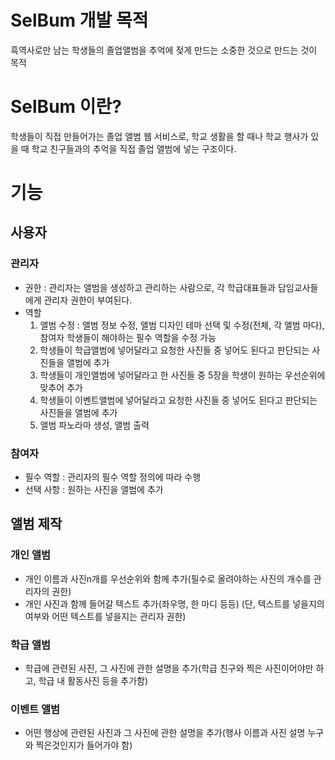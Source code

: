 # SelBum 개발 목적
흑역사로만 남는 학생들의 졸업앨범을 추억에 젖게 만드는 소중한 것으로 만드는 것이 목적

# SelBum 이란?
학생들이 직접 만들어가는 졸업 앨범 웹 서비스로, 학교 생활을 할 때나 학교 행사가 있을 때 학교 친구들과의 추억을 직접 졸업 앨범에 넣는 구조이다. 


# 기능
## 사용자
### 관리자
- 권한 : 관리자는 앨범을 생성하고 관리하는 사람으로, 각 학급대표들과 담임교사들 에게 관리자 권한이 부여된다.  
- 역할
  1. 앨범 수정 : 앨범 정보 수정, 앨범 디자인 테마 선택 및 수정(전체, 각 앨범 마다), 참여자 학생들이 해야하는 필수 역할을 수정 가능
  2. 학생들이 학급앨범에 넣어달라고 요청한 사진들 중 넣어도 된다고 판단되는 사진들을 앨범에 추가
  3. 학생들이 개인앨범에 넣어달라고 한 사진들 중 5장을 학생이 원하는 우선순위에 맞추어 추가
  4. 학생들이 이벤트앨범에 넣어달라고 요청한 사진들 중 넣어도 된다고 판단되는 사진들을 앨범에 추가
  5. 앨범 파노라마 생성, 앨범 출력
### 참여자
- 필수 역할 : 관리자의 필수 역할 정의에 따라 수행
- 선택 사항 : 원하는 사진을 앨범에 추가

## 앨범 제작
### 개인 앨범
- 개인 이름과 사진n개를 우선순위와 함께 추가(필수로 올려야하는 사진의 개수를 관리자의 권한) 
- 개인 사진과 함께 들어갈 텍스트 추가(좌우명, 한 마디 등등) (단, 텍스트를 넣을지의 여부와 어떤 텍스트를 넣을지는 관리자 권한)
### 학급 앨범
- 학급에 관련된 사진, 그 사진에 관한 설명을 추가(학급 친구와 찍은 사진이어야만 하고, 학급 내 활동사진 등을 추가함)
### 이벤트 앨범
- 어떤 행상에 관련된 사진과 그 사진에 관한 설명을 추가(행사 이름과 사진 설명 누구와 찍은것인지가 들어가야 함)